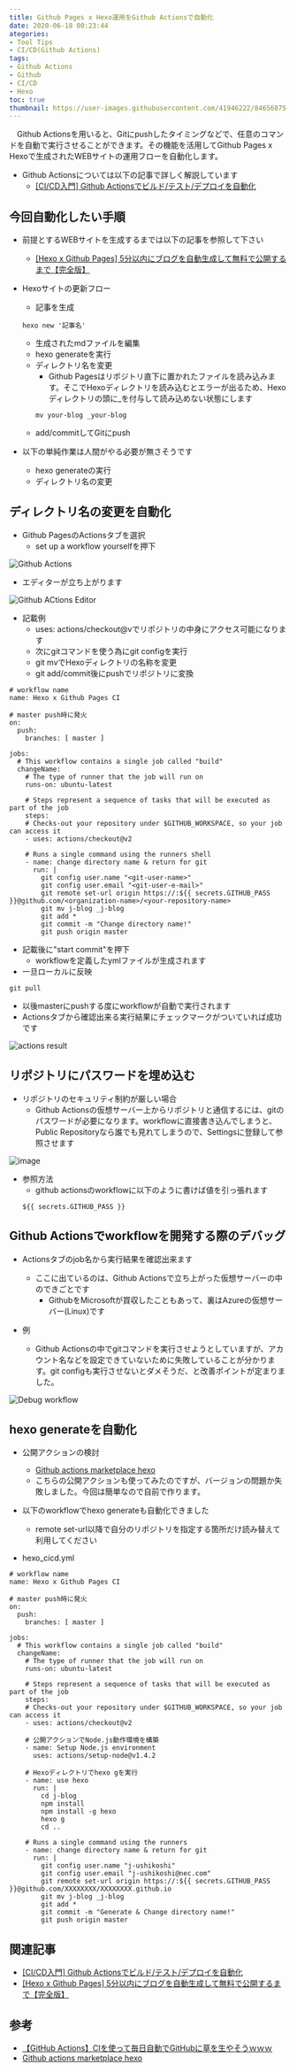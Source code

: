```yaml
---
title: Github Pages x Hexo運用をGithub Actionsで自動化
date: 2020-06-18 00:23:44
ategories:
- Tool Tips
- CI/CD(Github Actions)
tags: 
- Github Actions
- Github
- CI/CD
- Hexo
toc: true
thumbnail: https://user-images.githubusercontent.com/41946222/84656875-59f8aa00-af4e-11ea-8cab-1639fd85a51c.png
---
```


　Github Actionsを用いると、Gitにpushしたタイミングなどで、任意のコマンドを自動で実行させることができます。その機能を活用してGithub Pages x Hexoで生成されたWEBサイトの運用フローを自動化します。

- Github Actionsについては以下の記事で詳しく解説しています
    - [[CI/CD入門] Github Actionsでビルド/テスト/デプロイを自動化](/CI-CD入門-Github-Actionsでビルド-テスト-デプロイを自動化/)


## 今回自動化したい手順
- 前提とするWEBサイトを生成するまでは以下の記事を参照して下さい
    - [[Hexo x Github Pages] 5分以内にブログを自動生成して無料で公開するまで【完全版】](/Hexo-x-Github-Pages-5分以内にブログを自動生成して無料で公開するまで/)

- Hexoサイトの更新フロー
    - 記事を生成
    ```
    hexo new '記事名'
    ```
    - 生成されたmdファイルを編集
    - hexo generateを実行 
    - ディレクトリ名を変更
        - Github Pagesはリポジトリ直下に置かれたファイルを読み込みます。そこでHexoディレクトリを読み込むとエラーが出るため、Hexoディレクトリの頭に_を付与して読み込めない状態にします
        ```
        mv your-blog _your-blog
        ```
    - add/commitしてGitにpush

- 以下の単純作業は人間がやる必要が無さそうです
    - hexo generateの実行 
    - ディレクトリ名の変更

## ディレクトリ名の変更を自動化

- Github PagesのActionsタブを選択
    - set up a workflow yourselfを押下

![Github Actions](https://user-images.githubusercontent.com/41946222/84634978-88b25880-af2d-11ea-915f-78e5029a5d52.png)

- エディターが立ち上がります

![Github ACtions Editor](https://user-images.githubusercontent.com/41946222/84920443-1fce0a80-b0fe-11ea-977c-179957db0e00.png)



- 記載例
    - uses: actions/checkout@vでリポジトリの中身にアクセス可能になります
    - 次にgitコマンドを使う為にgit configを実行
    - git mvでHexoディレクトリの名称を変更
    - git add/commit後にpushでリポジトリに変換
```
# workflow name
name: Hexo x Github Pages CI

# master push時に発火
on:
  push:
    branches: [ master ]

jobs:
  # This workflow contains a single job called "build"
  changeName:
    # The type of runner that the job will run on
    runs-on: ubuntu-latest

    # Steps represent a sequence of tasks that will be executed as part of the job
    steps:
    # Checks-out your repository under $GITHUB_WORKSPACE, so your job can access it
    - uses: actions/checkout@v2

    # Runs a single command using the runners shell
    - name: change directory name & return for git
      run: |
        git config user.name "<git-user-name>"
        git config user.email "<git-user-e-mail>"
        git remote set-url origin https://:${{ secrets.GITHUB_PASS }}@github.com/<organization-name>/<your-repository-name>
        git mv j-blog _j-blog
        git add *
        git commit -m "Change directory name!"
        git push origin master
```

- 記載後に"start commit"を押下
    - workflowを定義したymlファイルが生成されます
- 一旦ローカルに反映
```
git pull
```
- 以後masterにpushする度にworkflowが自動で実行されます
- Actionsタブから確認出来る実行結果にチェックマークがついていれば成功です

![actions result](https://user-images.githubusercontent.com/41946222/84927346-aa673780-b107-11ea-8f8a-e723c521004a.png)


## リポジトリにパスワードを埋め込む
- リポジトリのセキュリティ制約が厳しい場合
    - Github Actionsの仮想サーバー上からリポジトリと通信するには、gitのパスワードが必要になります。workflowに直接書き込んでしまうと、Public Repositoryなら誰でも見れてしまうので、Settingsに登録して参照させます

![image](https://user-images.githubusercontent.com/41946222/84924555-a6391b00-b103-11ea-9945-072e61ef03b6.png)

- 参照方法
    - github actionsのworkflowに以下のように書けば値を引っ張れます
    ```
    ${{ secrets.GITHUB_PASS }}
    ```

## Github Actionsでworkflowを開発する際のデバッグ
- Actionsタブのjob名から実行結果を確認出来ます
    - ここに出ているのは、Github Actionsで立ち上がった仮想サーバーの中のできごとです
        - GithubをMicrosoftが買収したこともあって、裏はAzureの仮想サーバー(Linux)です

- 例
    - Github Actionsの中でgitコマンドを実行させようとしていますが、アカウント名などを設定できていないために失敗していることが分かります。git configも実行させないとダメそうだ、と改善ポイントが定まりました。

![Debug workflow](https://user-images.githubusercontent.com/41946222/84923468-35ddca00-b102-11ea-8626-b012415e8e61.png)


## hexo generateを自動化
- 公開アクションの検討
    - [Github actions marketplace hexo](https://github.com/marketplace?type=actions&query=Hexo)
    - こちらの公開アクションも使ってみたのですが、バージョンの問題か失敗しました。今回は簡単なので自前で作ります。

- 以下のworkflowでhexo generateも自動化できました
    - remote set-url以降で自分のリポジトリを指定する箇所だけ読み替えて利用してください

- hexo_cicd.yml
```
# workflow name
name: Hexo x Github Pages CI

# master push時に発火
on:
  push:
    branches: [ master ]

jobs:
  # This workflow contains a single job called "build"
  changeName:
    # The type of runner that the job will run on
    runs-on: ubuntu-latest

    # Steps represent a sequence of tasks that will be executed as part of the job
    steps:
    # Checks-out your repository under $GITHUB_WORKSPACE, so your job can access it
    - uses: actions/checkout@v2

    # 公開アクションでNode.js動作環境を構築
    - name: Setup Node.js environment
      uses: actions/setup-node@v1.4.2

    # Hexoディレクトリでhexo gを実行
    - name: use hexo
      run: |
        cd j-blog
        npm install
        npm install -g hexo
        hexo g
        cd ..

    # Runs a single command using the runners
    - name: change directory name & return for git
      run: |
        git config user.name "j-ushikoshi"
        git config user.email "j-ushikoshi@nec.com"
        git remote set-url origin https://:${{ secrets.GITHUB_PASS }}@github.com/XXXXXXXX/XXXXXXXX.github.io
        git mv j-blog _j-blog
        git add *
        git commit -m "Generate & Change directory name!"
        git push origin master

```



## 関連記事
- [[CI/CD入門] Github Actionsでビルド/テスト/デプロイを自動化](/CI-CD入門-Github-Actionsでビルド-テスト-デプロイを自動化/)
- [[Hexo x Github Pages] 5分以内にブログを自動生成して無料で公開するまで【完全版】](/Hexo-x-Github-Pages-5分以内にブログを自動生成して無料で公開するまで/)
## 参考
- [【GitHub Actions】CIを使って毎日自動でGitHubに草を生やそうｗｗｗ](https://qiita.com/ykhirao/items/65fee829ee0478187027)
- [Github actions marketplace hexo](https://github.com/marketplace?type=actions&query=Hexo)